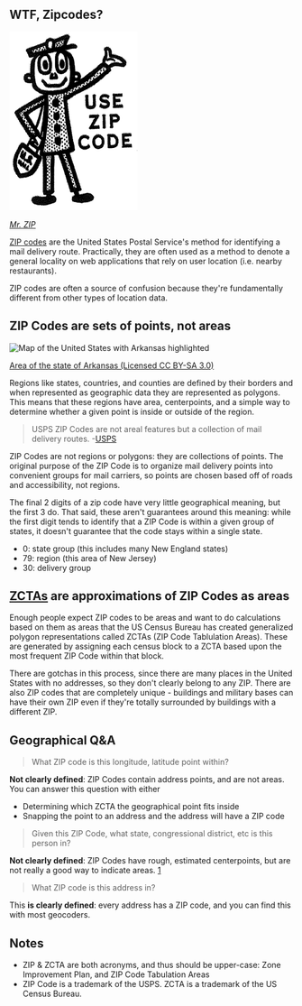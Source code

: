 WTF, Zipcodes?
--------------

![](img/Mr_Zip.png?raw=true)

_[Mr. ZIP](https://en.wikipedia.org/wiki/Mr._ZIP)_

[ZIP codes](https://en.wikipedia.org/wiki/ZIP_code) are the
United States Postal Service's method for identifying a mail delivery route. Practically, they are often used as a method to denote a general locality on web applications that rely on user location (i.e. nearby restaurants).

ZIP codes are often a source of confusion because they're fundamentally different from other types of location data.

## ZIP Codes are sets of points, not areas

![Map of the United States with Arkansas highlighted](https://upload.wikimedia.org/wikipedia/commons/8/86/Arkansas_in_United_States.svg)

[Area of the state of Arkansas (Licensed CC BY-SA 3.0)](https://commons.wikimedia.org/wiki/File:Arkansas_in_United_States.svg#/media/File:Arkansas_in_United_States.svg)

Regions like states, countries, and counties are defined by their borders and when represented as geographic data they are represented as polygons. This means that these regions have area, centerpoints, and a simple way to determine whether a given point is inside or outside of the region.

> USPS ZIP Codes are not areal features but a collection of mail delivery routes. -[USPS](https://www.census.gov/geo/reference/zctas.html)

ZIP Codes are not regions or polygons: they are collections of points. The original purpose of the ZIP Code is to organize mail delivery points into convenient groups for mail carriers, so points are chosen based off of roads and accessibility, not regions.

The final 2 digits of a zip code have very little geographical meaning, but the first 3 do. That said, these aren't guarantees around this meaning: while the first digit tends to identify that a ZIP Code is within a given group of states, it doesn't guarantee that the code stays within a single state.

* 0: state group (this includes many New England states)
* 79: region (this area of New Jersey)
* 30: delivery group

## [ZCTAs](https://www.census.gov/geo/reference/zctas.html) are approximations of ZIP Codes as areas

Enough people expect ZIP codes to be areas and want to do calculations based on them as areas that the US Census Bureau has created generalized polygon representations called ZCTAs (ZIP Code Tablulation Areas). These are generated by assigning each census block to a ZCTA based upon the most frequent ZIP Code within that block.

There are gotchas in this process, since there are many places in the United States with no addresses, so they don't clearly belong to any ZIP. There are also ZIP codes that are completely unique - buildings and military bases can have their own ZIP even if they're totally surrounded by buildings with a different ZIP.

## Geographical Q&A

> What ZIP code is this longitude, latitude point within?

**Not clearly defined**: ZIP Codes contain address points, and are not areas. You can answer this question with either

* Determining which ZCTA the geographical point fits inside
* Snapping the point to an address and the address will have a ZIP code

> Given this ZIP Code, what state, congressional district, etc is this person in?

**Not clearly defined**: ZIP Codes have rough, estimated centerpoints, but are not really a good way to indicate areas. [1](zip)

> What ZIP code is this address in?

This **is clearly defined**: every address has a ZIP code, and you can find this with most geocoders.

## Notes

* ZIP & ZCTA are both acronyms, and thus should be upper-case: Zone Improvement Plan, and ZIP Code Tabulation Areas
* ZIP Code is a trademark of the USPS.  ZCTA is a trademark of the US Census Bureau.

[zip]: https://sunlightfoundation.com/blog/2012/01/19/dont-use-zipcodes/
